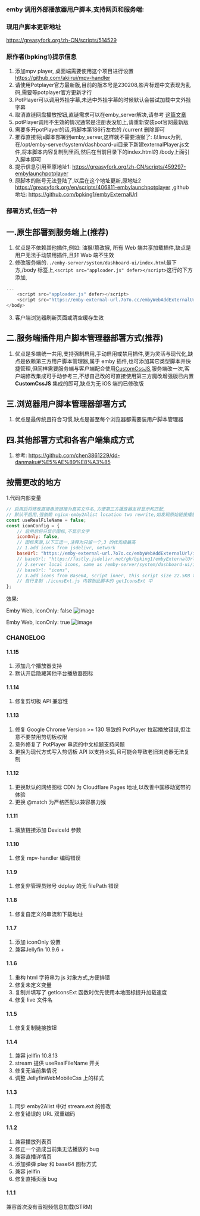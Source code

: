 
### emby 调用外部播放器用户脚本,支持网页和服务端:

### 现用户脚本更新地址
https://greasyfork.org/zh-CN/scripts/514529


### 原作者(bpking1)提示信息

1. 添加mpv player, 桌面端需要使用这个项目进行设置 https://github.com/akiirui/mpv-handler
2. 请使用Potplayer官方最新版,目前的版本号是230208,影片标题中文表现为乱码,需要等potplayer官方更新才行
3. PotPlayer可以调用外挂字幕,未选中外挂字幕的时候默认会尝试加载中文外挂字幕
4. 取消直链网盘播放按钮,直链需求可以在emby_server解决,请参考 [这篇文章](https://blog.738888.xyz/posts/emby_jellyfin_to_alist_directlink)
5. potPlayer调用不生效的情况通常是注册表没加上,请重新安装pot官网最新版
6. 需要多开potPlayer的话,将脚本第186行左右的 /current 删除即可
7. 推荐直接将js脚本部署到emby_server,这样就不需要油猴了: 以linux为例,在/opt/emby-server/system/dashboard-ui目录下新建externalPlayer.js文件,将本脚本内容复制到里面,然后在当前目录下的index.html的 /body上面引入脚本即可
8. 提示信息引用至原地址1: https://greasyfork.org/zh-CN/scripts/459297-embylaunchpotplayer
9. 原脚本的账号无法登陆了,以后在这个地址更新,原地址2 https://greasyfork.org/en/scripts/406811-embylaunchpotplayer ,github地址: https://github.com/bpking1/embyExternalUrl

### 部署方式,任选一种

## 一.原生部署到服务端上(推荐)
1. 优点是不依赖其他插件,例如: 油猴/篡改猴, 所有 Web 端共享加载插件,缺点是用户无法手动禁用插件,且非 Web 端不生效
2. 修改服务端的`../emby-server/system/dashboard-ui/index.html`最下方,/body 标签上,`<script src="apploader.js" defer></script>`这行的下方添加,
```js
...
    <script src="apploader.js" defer></script>
    <script src="https://emby-external-url.7o7o.cc/embyWebAddExternalUrl/embyLaunchPotplayer.js" defer></script>
</body>
```
3. 客户端浏览器刷新页面或清空缓存生效

## 二.服务端插件用户脚本管理器部署方式(推荐)
1. 优点是多端统一共用,支持强制启用,手动启用或禁用插件,更为灵活与现代化,缺点是依赖第三方用户脚本管理器,属于 emby 插件,也可添加其它类型脚本并快捷管理,但同样需要服务端与客户端配合使用[CustomCssJS](https://github.com/Shurelol/Emby.CustomCssJS),服务端改一次,客户端修改集成可手动参考三,不想自己改的可直接使用第三方魔改增强版已内置 **CustomCssJS** 集成的即可,缺点为无 iOS 端的已修改版

## 三.浏览器用户脚本管理器部署方式
1. 优点是最传统且符合习惯,缺点是甚至每个浏览器都需要装用户脚本管理器

## 四.其他部署方式和各客户端集成方式
1. 参考: 
https://github.com/chen3861229/dd-danmaku#%E5%AE%89%E8%A3%85

## 按需更改的地方

1.代码内部变量

```js
// 启用后将修改直接串流链接为真实文件名,方便第三方播放器友好显示和匹配,
// 默认不启用,强依赖 nginx-emby2Alist location two rewrite,如发现原始链接播放失败,请关闭此选项
const useRealFileName = false;
const iconConfig = {
    // 启用后将只显示图标,不显示文字
    iconOnly: false,
    // 图标来源,以下三选一,注释为只留一个,3 的优先级最高
    // 1.add icons from jsdelivr, network
    baseUrl: "https://emby-external-url.7o7o.cc/embyWebAddExternalUrl/icons",
    // baseUrl: "https://fastly.jsdelivr.net/gh/bpking1/embyExternalUrl@main/embyWebAddExternalUrl/icons",
    // 2.server local icons, same as /emby-server/system/dashboard-ui/icons
    // baseUrl: "icons",
    // 3.add icons from Base64, script inner, this script size 22.5KB to 74KB,
    // 自行复制 ./iconsExt.js 内容到此脚本的 getIconsExt 中
};
```

效果:

Emby Web, iconOnly: false
![image](https://emby-external-url.7o7o.cc/embyWebAddExternalUrl/preview/preview01.png)

Emby Web, iconOnly: true
![image](https://emby-external-url.7o7o.cc/embyWebAddExternalUrl/preview/preview02.png)

### CHANGELOG

#### 1.1.15
1. 添加几个播放器支持
2. 默认开启隐藏其他平台播放器图标

#### 1.1.14
1. 修复剪切板 API 兼容性

#### 1.1.13
1. 修复 Google Chrome Version >= 130 导致的 PotPlayer 拉起播放错误,但注意不要禁用剪切板权限
2. 意外修复了 PotPlayer 串流的中文标题支持问题
3. 更换为现代方式写入剪切板 API 以支持火狐,且可能会导致老旧浏览器无法复制

#### 1.1.12
1. 更换默认的网络图标 CDN 为 Cloudflare Pages 地址,以改善中国移动宽带的体验
2. 更换 @match 为严格匹配以兼容暴力猴

#### 1.1.11
1. 播放链接添加 DeviceId 参数

#### 1.1.10
1. 修复 mpv-handler 编码错误

#### 1.1.9
1. 修复非管理员账号 ddplay 的无 filePath 错误

#### 1.1.8
1. 修复自定义的串流和下载地址

#### 1.1.7
1. 添加 iconOnly 设置
2. 兼容Jellyfin 10.9.6 +

#### 1.1.6
1. 重构 html 字符串为 js 对象方式,方便排错
2. 修复未定义变量
3. 复制并填写了 getIconsExt 函数时优先使用本地图标提升加载速度
4. 修复 live 文件名

#### 1.1.5
1. 修复复制链接按钮

#### 1.1.4
1. 兼容 jellfin 10.8.13
2. stream 提供 useRealFileName 开关
3. 修复无当前集情况
4. 调整 JellyfinWebMobileCss 上的样式

#### 1.1.3
1. 同步 emby2Alist 中对 stream.ext 的修改
2. 修复错误的 URL 双重编码

#### 1.1.2
1. 兼容播放列表页
2. 修正一个造成当前集无法播放的 bug
3. 兼容直播详情页
4. 添加弹弹 play 和 base64 图标方式
5. 兼容 jellfin
6. 修复直播页面 bug

#### 1.1.1
兼容首次没有音视频信息加载(STRM)
